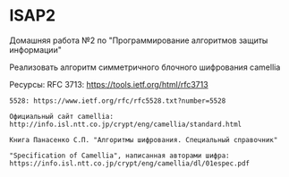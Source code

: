 # ISAP2
Домашняя работа №2 по "Программирование алгоритмов защиты информации"

Реализовать алгоритм симметричного блочного шифрования camellia

Ресурсы:
    RFC 3713: https://tools.ietf.org/html/rfc3713
    
    5528: https://www.ietf.org/rfc/rfc5528.txt?number=5528
    
    Официальный сайт camellia: http://info.isl.ntt.co.jp/crypt/eng/camellia/standard.html
    
    Книга Панасенко С.П. "Алгоритмы шифрования. Специальный справочник"
    
    "Specification of Camellia", написанная авторами шифра: https://info.isl.ntt.co.jp/crypt/eng/camellia/dl/01espec.pdf
